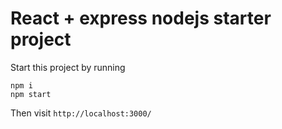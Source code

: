 # React + express nodejs starter project

Start this project by running
```
npm i
npm start
```

Then visit `http://localhost:3000/`

